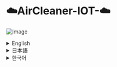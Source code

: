 # ☁️AirCleaner-IOT-☁️
![image](https://github.com/user-attachments/assets/6c9b5c0c-c790-4a01-8e7b-556b517d0b76)
<details>
  <summary>English</summary>
  <div>
  <div>
  <h3>Instance</h3>
</div>
<div>
  Due to the recent increase in fine dust concentration,
  <br>
We started this project to create a “light and portable air purifier.”
</div>
<div>
  <h3>Content</h3>
</div>
<div>
- For appearance, refer to the Iron Man model.
<br>
- LED color change according to fine dust concentration, motor fan rotation speed control,
Manual/automatic mode switching
  <br>
- Controlled by IOT platform (Blynk)
<br>
</div>
  <h3>Period</h3>
<div>
  2022.11.28 ~ 2022.12.30
</div>
  <h3>Number of participants</h3>
<div>
  3-person development
</div>
  <h3>Awards</h3>
<div>
  Encouragement Award (5 out of 18 teams)
</div>
  <h3>Role</h3>
<div>
- Modeling extraction, LED coding
  <br>
- Full Circuit design
</div>
  <h3>Technology used</h3>
<div>
Arduino, Blynk, Inventor 
</div>
</details>


<details>
  <summary>日本語</summary>
<div>
<h3>きっかけ</h3>
</div>
<div>
最近のPM2.5濃度の上昇により、「軽くて持ち運びに便利な空気清浄機」を作るため
</div>
<div>
<h3>内容</h3>
</div>
<div>
- 外観はアイアンマンモデルを参考
<br>
- 粒子状物質の濃度によるLEDカラーの変化、モーターファンの回転数の制御、
手動/自動モード切替
<br>
- IOTプラットフォーム(Blynk)で制御
<br>
</div>
<h3>期間</h3>
<div>
2022.11.28 ~ 2022.12.30
</div>
<h3>参加人数</h3>
<div>
3人開発
</div>
<h3>受賞</h3>
<div>
奨励賞(18チーム中5チーム)
</div>
<h3>私の役割</h3>
<div>
- モデリング抽出、LEDコード作成です
<br>
- 全体的な回路設計
</div>
<h3>使い方</h3>
<div>
Arduino, Blynk, Inventor
</div>
</details>


<details>
  <summary>한국어</summary>
  <div>
<div>
  <h3>계기</h3>
</div>
<div>
  최근 미세먼지 농도의 상승으로,
  <br>
「가볍고 휴대하기 편리한 공기 청정기」를 만들기 위해, 이 프로젝트를 시작함.
</div>
<div>
  <h3>내용</h3>
</div>
<div>
-외관은 아이언맨 모델 참고.
<br>
- 미세먼지 농도에 따른 LED 색상 변화, 모터 팬 회전수 제어,
수동/자동 모드 전환
  <br>
- IOT 플랫폼(Blynk)으로 제어
<br>
</div>
  <h3>기간</h3>
<div>
  2022.11.28 ~ 2022.12.30
</div>
  <h3>참여인원</h3>
<div>
  3인 개발
</div>
  <h3>수상</h3>
<div>
  장려상(18팀 중 5팀)
</div>
  <h3>역할</h3>
<div>
- 모델링 추출, LED코드 작성
  <br>
- 전반적인 회로 설계
</div>
  <h3>사용기술</h3>
<div>
Arduino, Blynk, Inventor 
</div>
</details>
<br>



